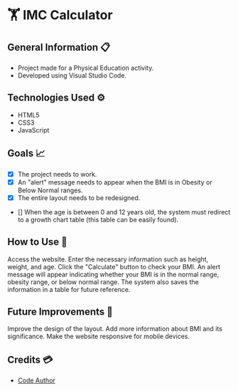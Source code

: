 # 🏋 IMC Calculator
## General Information 📋
- Project made for a Physical Education activity.
- Developed using Visual Studio Code.
## Technologies Used ⚙️
- HTML5
- CSS3
- JavaScript
## Goals 📈
- [x] The project needs to work.
- [x] An "alert" message needs to appear when the BMI is in Obesity or Below Normal ranges.
- [x] The entire layout needs to be redesigned.
- [] When the age is between 0 and 12 years old, the system must redirect to a growth chart table (this table can be easily found).
## How to Use 🤔
Access the website.
Enter the necessary information such as height, weight, and age.
Click the "Calculate" button to check your BMI.
An alert message will appear indicating whether your BMI is in the normal range, obesity range, or below normal range.
The system also saves the information in a table for future reference.
## Future Improvements 🔮
Improve the design of the layout.
Add more information about BMI and its significance.
Make the website responsive for mobile devices.
## Credits 💳
- [Code Author](https://github.com/JLopes2021/aparecida-nutricao.git)
